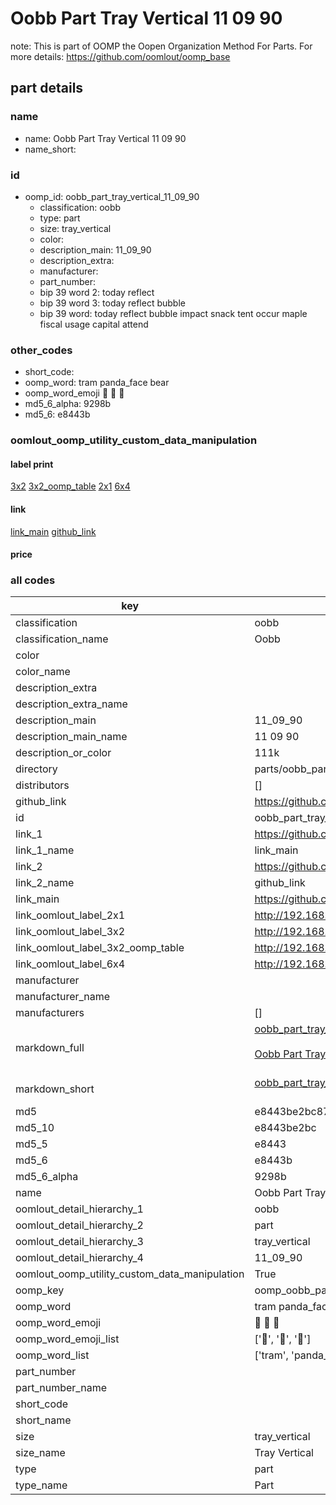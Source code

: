 # Oobb Part Tray Vertical 11 09 90  

note: This is part of OOMP the Oopen Organization Method For Parts. For more details: https://github.com/oomlout/oomp_base

##  part details





### name
* name: Oobb Part Tray Vertical 11 09 90
* name_short: 
### id
* oomp_id: oobb_part_tray_vertical_11_09_90
  * classification: oobb
  * type: part
  * size: tray_vertical
  * color: 
  * description_main: 11_09_90
  * description_extra: 
  * manufacturer: 
  * part_number: 
  * bip 39 word 2: today reflect
  * bip 39 word 3: today reflect bubble
  * bip 39 word: today reflect bubble impact snack tent occur maple fiscal usage capital attend

### other_codes
* short_code: 
* oomp_word: tram panda_face bear
* oomp_word_emoji :tram: :panda_face: :bear:
* md5_6_alpha: 9298b
* md5_6: e8443b






### oomlout_oomp_utility_custom_data_manipulation
#### label print
[3x2](http://192.168.1.245:1112/?label=oomp%209298b)
[3x2_oomp_table](http://192.168.1.107:1112/?label=oomp%209298b)
[2x1](http://192.168.1.242:1112/?label=oomp%209298b)
[6x4](http://192.168.1.55:1112/?label=oomp%209298b)    

#### link

[link_main](https://github.com/oomlout/oomlout_oomp_current_version_messy/tree/main/parts/oobb_part_tray_vertical_11_09_90) [github_link](https://github.com/oomlout/oomlout_oomp_part_src/tree/main/parts/oobb_part_tray_vertical_11_09_90)                             

#### price







### all codes 
| key | value |  
| --- | --- |  
| classification | oobb |  
| classification_name | Oobb |  
| color |  |  
| color_name |  |  
| description_extra |  |  
| description_extra_name |  |  
| description_main | 11_09_90 |  
| description_main_name | 11 09 90 |  
| description_or_color | 111k |  
| directory | parts/oobb_part_tray_vertical_11_09_90 |  
| distributors | [] |  
| github_link | https://github.com/oomlout/oomlout_oomp_part_src/tree/main/parts/oobb_part_tray_vertical_11_09_90 |  
| id | oobb_part_tray_vertical_11_09_90 |  
| link_1 | https://github.com/oomlout/oomlout_oomp_current_version_messy/tree/main/parts/oobb_part_tray_vertical_11_09_90 |  
| link_1_name | link_main |  
| link_2 | https://github.com/oomlout/oomlout_oomp_part_src/tree/main/parts/oobb_part_tray_vertical_11_09_90 |  
| link_2_name | github_link |  
| link_main | https://github.com/oomlout/oomlout_oomp_current_version_messy/tree/main/parts/oobb_part_tray_vertical_11_09_90 |  
| link_oomlout_label_2x1 | http://192.168.1.242:1112/?label=oomp%209298b |  
| link_oomlout_label_3x2 | http://192.168.1.245:1112/?label=oomp%209298b |  
| link_oomlout_label_3x2_oomp_table | http://192.168.1.107:1112/?label=oomp%209298b |  
| link_oomlout_label_6x4 | http://192.168.1.55:1112/?label=oomp%209298b |  
| manufacturer |  |  
| manufacturer_name |  |  
| manufacturers | [] |  
| markdown_full | [oobb_part_tray_vertical_11_09_90](https://github.com/oomlout/oomlout_oomp_current_version_messy/tree/main/parts/oobb_part_tray_vertical_11_09_90)<br>[](https://github.com/oomlout/oomlout_oomp_current_version_messy/tree/main/parts/oobb_part_tray_vertical_11_09_90)<br>[Oobb Part Tray Vertical 11 09 90](https://github.com/oomlout/oomlout_oomp_current_version_messy/tree/main/parts/oobb_part_tray_vertical_11_09_90)<br><br> |  
| markdown_short | [oobb_part_tray_vertical_11_09_90](https://github.com/oomlout/oomlout_oomp_current_version_messy/tree/main/parts/oobb_part_tray_vertical_11_09_90)<br><br> |  
| md5 | e8443be2bc87931b7d66871c3aad0f1a |  
| md5_10 | e8443be2bc |  
| md5_5 | e8443 |  
| md5_6 | e8443b |  
| md5_6_alpha | 9298b |  
| name | Oobb Part Tray Vertical 11 09 90 |  
| oomlout_detail_hierarchy_1 | oobb |  
| oomlout_detail_hierarchy_2 | part |  
| oomlout_detail_hierarchy_3 | tray_vertical |  
| oomlout_detail_hierarchy_4 | 11_09_90 |  
| oomlout_oomp_utility_custom_data_manipulation | True |  
| oomp_key | oomp_oobb_part_tray_vertical_11_09_90 |  
| oomp_word | tram panda_face bear |  
| oomp_word_emoji | :tram: :panda_face: :bear: |  
| oomp_word_emoji_list | [':tram:', ':panda_face:', ':bear:'] |  
| oomp_word_list | ['tram', 'panda_face', 'bear'] |  
| part_number |  |  
| part_number_name |  |  
| short_code |  |  
| short_name |  |  
| size | tray_vertical |  
| size_name | Tray Vertical |  
| type | part |  
| type_name | Part |  
